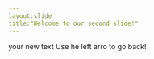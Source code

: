 ```yaml
---
layout:slide
title:"Welcome to our second slide!"
---
```

your new text
Use he left arro to go back!

